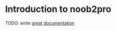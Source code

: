 # Introduction to noob2pro

TODO: write [great documentation](http://jacobian.org/writing/what-to-write/)
